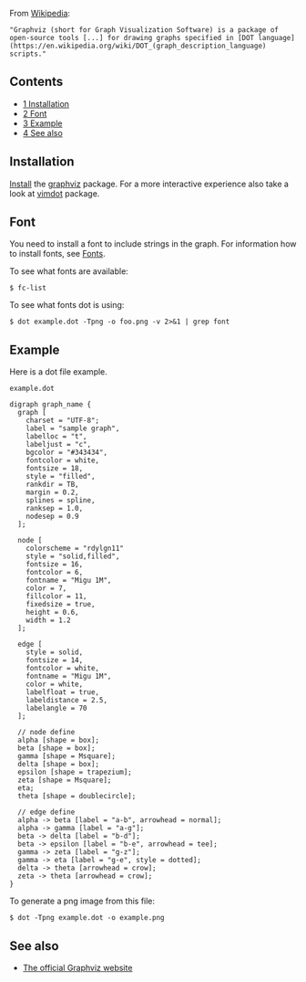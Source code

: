 From [Wikipedia](https://en.wikipedia.org/wiki/Graphviz "wikipedia:Graphviz"):

	"Graphviz (short for Graph Visualization Software) is a package of open-source tools [...] for drawing graphs specified in [DOT language](https://en.wikipedia.org/wiki/DOT_(graph_description_language) scripts."

## Contents

*   [1 Installation](#Installation)
*   [2 Font](#Font)
*   [3 Example](#Example)
*   [4 See also](#See_also)

## Installation

[Install](/index.php/Install "Install") the [graphviz](https://www.archlinux.org/packages/?name=graphviz) package. For a more interactive experience also take a look at [vimdot](https://www.archlinux.org/packages/?name=vimdot) package.

## Font

You need to install a font to include strings in the graph. For information how to install fonts, see [Fonts](/index.php/Fonts "Fonts").

To see what fonts are available:

```
$ fc-list

```

To see what fonts dot is using:

```
$ dot example.dot -Tpng -o foo.png -v 2>&1 | grep font

```

## Example

Here is a dot file example.

 `example.dot` 
```
digraph graph_name {
  graph [
    charset = "UTF-8";
    label = "sample graph",
    labelloc = "t",
    labeljust = "c",
    bgcolor = "#343434",
    fontcolor = white,
    fontsize = 18,
    style = "filled",
    rankdir = TB,
    margin = 0.2,
    splines = spline,
    ranksep = 1.0,
    nodesep = 0.9
  ];

  node [
    colorscheme = "rdylgn11"
    style = "solid,filled",
    fontsize = 16,
    fontcolor = 6,
    fontname = "Migu 1M",
    color = 7,
    fillcolor = 11,
    fixedsize = true,
    height = 0.6,
    width = 1.2
  ];

  edge [
    style = solid,
    fontsize = 14,
    fontcolor = white,
    fontname = "Migu 1M",
    color = white,
    labelfloat = true,
    labeldistance = 2.5,
    labelangle = 70
  ];

  // node define
  alpha [shape = box];
  beta [shape = box];
  gamma [shape = Msquare];
  delta [shape = box];
  epsilon [shape = trapezium];
  zeta [shape = Msquare];
  eta;
  theta [shape = doublecircle];

  // edge define
  alpha -> beta [label = "a-b", arrowhead = normal];
  alpha -> gamma [label = "a-g"];
  beta -> delta [label = "b-d"];
  beta -> epsilon [label = "b-e", arrowhead = tee];
  gamma -> zeta [label = "g-z"];
  gamma -> eta [label = "g-e", style = dotted];
  delta -> theta [arrowhead = crow];
  zeta -> theta [arrowhead = crow];
}
```

To generate a png image from this file:

```
$ dot -Tpng example.dot -o example.png

```

## See also

*   [The official Graphviz website](http://www.graphviz.org/)